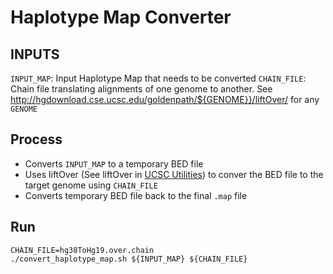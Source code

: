 # Haplotype Map Converter
## INPUTS
`INPUT_MAP`: Input Haplotype Map that needs to be converted
`CHAIN_FILE`: Chain file translating alignments of one genome to another. See http://hgdownload.cse.ucsc.edu/goldenpath/${GENOME}}/liftOver/ for any `GENOME`

## Process
* Converts `INPUT_MAP` to a temporary BED file
* Uses liftOver (See liftOver in [UCSC Utilities](http://hgdownload.cse.ucsc.edu/admin/exe/linux.x86_64/)) to conver the BED file to the target genome using `CHAIN_FILE`
* Converts temporary BED file back to the final `.map` file

## Run
```
CHAIN_FILE=hg38ToHg19.over.chain
./convert_haplotype_map.sh ${INPUT_MAP} ${CHAIN_FILE}
```
